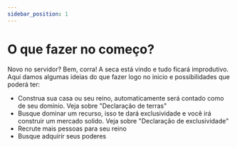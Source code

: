 ```yaml
---
sidebar_position: 1
---
```


# O que fazer no começo?

Novo no servidor? Bem, corra! A seca está vindo e tudo ficará improdutivo.
Aqui damos algumas ideias do que fazer logo no inicio e possibilidades que poderá ter:

- Construa sua casa ou seu reino, automaticamente será contado como de seu dominio. Veja sobre
  "Declaração de terras"
- Busque dominar um recurso, isso te dará exclusividade e você irá construir um mercado solido. Veja
  sobre "Declaração de exclusividade"
- Recrute mais pessoas para seu reino
- Busque adquirir seus poderes